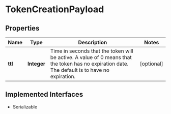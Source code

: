 

# TokenCreationPayload

## Properties

Name | Type | Description | Notes
------------ | ------------- | ------------- | -------------
**ttl** | **Integer** | Time in seconds that the token will be active. A value of 0 means that the token has no expiration date. The default is to have no expiration. |  [optional]


## Implemented Interfaces

* Serializable



